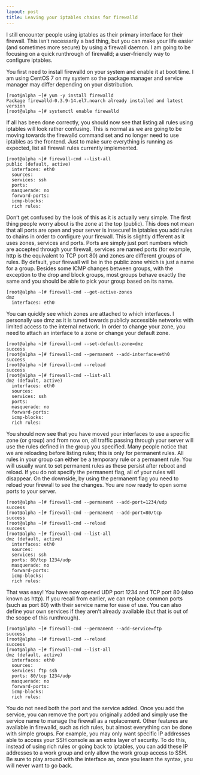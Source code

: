 ```yaml
---
layout: post
title: Leaving your iptables chains for firewalld
---
```


I still encounter people using iptables as their primary interface for their firewall. This isn't necessarily a bad thing, but you can make your life easier (and sometimes more secure) by using a firewall daemon. I am going to be focusing on a quick runthrough of firewalld; a user-friendly way to configure iptables.

You first need to install firewalld on your system and enable it at boot time. I am using CentOS 7 on my system so the package manager and service manager may differ depending on your distribution.

```shell
[root@alpha ~]# yum -y install firewalld
Package firewalld-0.3.9-14.el7.noarch already installed and latest version
[root@alpha ~]# systemctl enable firewalld
```

If all has been done correctly, you should now see that listing all rules using iptables will look rather confusing. This is normal as we are going to be moving towards the firewalld command set and no longer need to use iptables as the frontend. Just to make sure everything is running as expected, list all firewall rules currently implemented.

```shell
[root@alpha ~]# firewall-cmd --list-all
public (default, active)
  interfaces: eth0
  sources:
  services: ssh
  ports:
  masquerade: no
  forward-ports:
  icmp-blocks:
  rich rules:
```

Don’t get confused by the look of this as it is actually very simple. The first thing people worry about is the zone at the top (public). This does not mean that all ports are open and your server is insecure! In iptables you add rules to chains in order to configure your firewall. This is slightly different as it uses zones, services and ports. Ports are simply just port numbers which are accepted through your firewall, services are named ports (for example, http is the equivalent to TCP port 80) and zones are different groups of rules. By default, your firewall will be in the public zone which is just a name for a group. Besides some ICMP changes between groups, with the exception to the drop and block groups, most groups behave exactly the same and you should be able to pick your group based on its name.

```shell
[root@alpha ~]# firewall-cmd --get-active-zones
dmz
  interfaces: eth0
```

You can quickly see which zones are attached to which interfaces. I personally use dmz as it is tuned towards publicly accessible networks with limited access to the internal network. In order to change your zone, you need to attach an interface to a zone or change your default zone.

```shell
[root@alpha ~]# firewall-cmd --set-default-zone=dmz
success
[root@alpha ~]# firewall-cmd --permanent --add-interface=eth0
success
[root@alpha ~]# firewall-cmd --reload
success
[root@alpha ~]# firewall-cmd --list-all
dmz (default, active)
  interfaces: eth0
  sources:
  services: ssh
  ports:
  masquerade: no
  forward-ports:
  icmp-blocks:
  rich rules:
```

You should now see that you have moved your interfaces to use a specific zone (or group) and from now on, all traffic passing through your server will use the rules defined in the group you specified. Many people notice that we are reloading before listing rules; this is only for permanent rules. All rules in your group can either be a temporary rule or a permanent rule. You will usually want to set permanent rules as these persist after reboot and reload. If you do not specify the permanent flag, all of your rules will disappear. On the downside, by using the permanent flag you need to reload your firewall to see the changes. You are now ready to open some ports to your server.

```shell
[root@alpha ~]# firewall-cmd --permanent --add-port=1234/udp
success
[root@alpha ~]# firewall-cmd --permanent --add-port=80/tcp
success
[root@alpha ~]# firewall-cmd --reload
success
[root@alpha ~]# firewall-cmd --list-all
dmz (default, active)
  interfaces: eth0
  sources:
  services: ssh
  ports: 80/tcp 1234/udp
  masquerade: no
  forward-ports:
  icmp-blocks:
  rich rules:
```

That was easy! You have now opened UDP port 1234 and TCP port 80 (also known as http). If you recall from earlier, we can replace common ports (such as port 80) with their service name for ease of use. You can also define your own services if they aren’t already available (but that is out of the scope of this runthrough).

```shell
[root@alpha ~]# firewall-cmd --permanent --add-service=ftp
success
[root@alpha ~]# firewall-cmd --reload
success
[root@alpha ~]# firewall-cmd --list-all
dmz (default, active)
  interfaces: eth0
  sources:
  services: ftp ssh
  ports: 80/tcp 1234/udp
  masquerade: no
  forward-ports:
  icmp-blocks:
  rich rules:
```

You do not need both the port and the service added. Once you add the service, you can remove the port you originally added and simply use the service name to manage the firewall as a replacement. Other features are available in firewalld, such as rich rules, but almost everything can be done with simple groups. For example, you may only want specific IP addresses able to access your SSH console as an extra layer of security. To do this, instead of using rich rules or going back to iptables, you can add these IP addresses to a work group and only allow the work group access to SSH. Be sure to play around with the interface as, once you learn the syntax, you will never want to go back.
